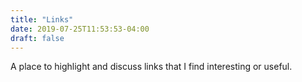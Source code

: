 ```yaml
---
title: "Links"
date: 2019-07-25T11:53:53-04:00
draft: false
---
```


A place to highlight and discuss links that I find interesting or useful.
